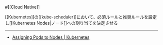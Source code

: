 #[[Cloud Native]]

[[Kubernetes]]の[[kube-scheduler]]において、必須ルールと推奨ルールを設定し[[Kubernetes Nodes|ノード]]への割り当てを決定させる

---

- [Assigning Pods to Nodes | Kubernetes](https://kubernetes.io/docs/concepts/scheduling-eviction/assign-pod-node/#node-affinity)